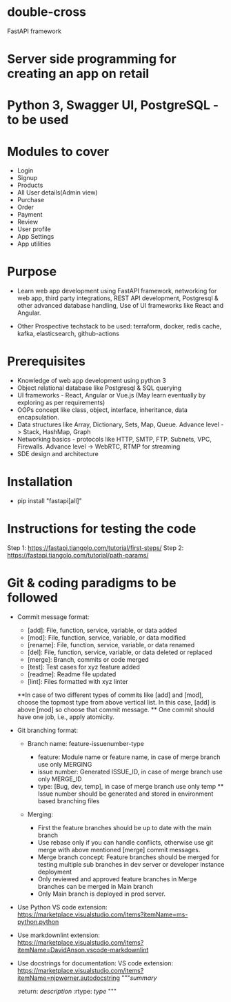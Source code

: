 # double-cross

FastAPI framework

# Server side programming for creating an app on retail

# Python 3, Swagger UI, PostgreSQL - to be used

# Modules to cover

- Login
- Signup
- Products
- All User details(Admin view)
- Purchase
- Order
- Payment
- Review
- User profile
- App Settings
- App utilities

# Purpose

- Learn web app development using FastAPI framework, networking for web app, third party integrations,
  REST API development, Postgresql & other advanced database handling, Use of UI frameworks like React and Angular.
  
- Other Prospective techstack to be used: terraform, docker, redis cache, kafka, elasticsearch, github-actions

# Prerequisites

- Knowledge of web app development using python 3
- Object relational database like Postgresql & SQL querying
- UI frameworks - React, Angular or Vue.js (May learn eventually by exploring as per requirements)
- OOPs concept like class, object, interface, inheritance, data encapsulation.
- Data structures like Array, Dictionary, Sets, Map, Queue. Advance level -> Stack, HashMap, Graph
- Networking basics - protocols like HTTP, SMTP, FTP. Subnets, VPC, Firewalls. Advance level -> WebRTC, RTMP for streaming
- SDE design and architecture

# Installation

- pip install "fastapi[all]"


# Instructions for testing the code

Step 1: https://fastapi.tiangolo.com/tutorial/first-steps/
Step 2: https://fastapi.tiangolo.com/tutorial/path-params/

# Git & coding paradigms to be followed

- Commit message format:
  - [add]: File, function, service, variable, or data added
  - [mod]: File, function, service, variable, or data modified
  - [rename]: File, function, service, variable, or data renamed
  - [del]: File, function, service, variable, or data deleted or replaced
  - [merge]: Branch, commits or code merged
  - [test]: Test cases for xyz feature added
  - [readme]: Readme file updated
  - [lint]: Files formatted with xyz linter
  
  **In case of two different types of commits like [add] and [mod], choose the topmost type from above vertical list. In this case, [add] is above [mod] so choose that commit message.
  ** One commit should have one job, i.e., apply atomicity.

- Git branching format:
  - Branch name: feature-issuenumber-type
    - feature: Module name or feature name, in case of merge branch use only MERGING
    - issue number: Generated ISSUE_ID, in case of merge branch use only MERGE_ID
    - type: [Bug, dev, temp], in case of merge branch use only temp
    ** Issue number should be generated and stored in environment based branching files

  - Merging:
    - First the feature branches should be up to date with the main branch
    - Use rebase only if you can handle conflicts, otherwise use git merge with above mentioned [merge] commit messages.
    - Merge branch concept: Feature branches should be merged for testing multiple sub branches in dev server or developer instance deployment
    - Only reviewed and approved feature branches in Merge branches can be merged in Main branch
    - Only Main branch is deployed in prod server.

- Use Python VS code extension: https://marketplace.visualstudio.com/items?itemName=ms-python.python
- Use markdownlint extension: https://marketplace.visualstudio.com/items?itemName=DavidAnson.vscode-markdownlint
- Use docstrings for documentation: VS code extension: https://marketplace.visualstudio.com/items?itemName=njpwerner.autodocstring
    """_summary_

    :return: _description_
    :rtype: _type_
    """
